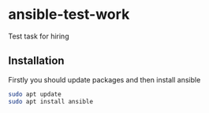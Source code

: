 # ansible-test-work
Test task for hiring

## Installation

Firstly you should update packages and then install ansible


```bash
sudo apt update
sudo apt install ansible
```


